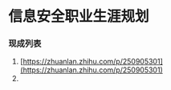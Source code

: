 # 信息安全职业生涯规划

### 现成列表

1. [https://zhuanlan.zhihu.com/p/250905301](https://zhuanlan.zhihu.com/p/250905301)
1. 
